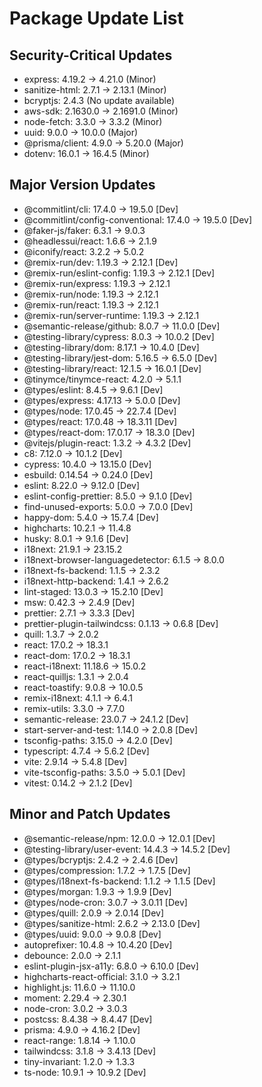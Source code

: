 # Package Update List

## Security-Critical Updates

- express: 4.19.2 -> 4.21.0 (Minor)
- sanitize-html: 2.7.1 -> 2.13.1 (Minor)
- bcryptjs: 2.4.3 (No update available)
- aws-sdk: 2.1630.0 -> 2.1691.0 (Minor)
- node-fetch: 3.3.0 -> 3.3.2 (Minor)
- uuid: 9.0.0 -> 10.0.0 (Major)
- @prisma/client: 4.9.0 -> 5.20.0 (Major)
- dotenv: 16.0.1 -> 16.4.5 (Minor)

## Major Version Updates

- @commitlint/cli: 17.4.0 -> 19.5.0 [Dev]
- @commitlint/config-conventional: 17.4.0 -> 19.5.0 [Dev]
- @faker-js/faker: 6.3.1 -> 9.0.3
- @headlessui/react: 1.6.6 -> 2.1.9
- @iconify/react: 3.2.2 -> 5.0.2
- @remix-run/dev: 1.19.3 -> 2.12.1 [Dev]
- @remix-run/eslint-config: 1.19.3 -> 2.12.1 [Dev]
- @remix-run/express: 1.19.3 -> 2.12.1
- @remix-run/node: 1.19.3 -> 2.12.1
- @remix-run/react: 1.19.3 -> 2.12.1
- @remix-run/server-runtime: 1.19.3 -> 2.12.1
- @semantic-release/github: 8.0.7 -> 11.0.0 [Dev]
- @testing-library/cypress: 8.0.3 -> 10.0.2 [Dev]
- @testing-library/dom: 8.17.1 -> 10.4.0 [Dev]
- @testing-library/jest-dom: 5.16.5 -> 6.5.0 [Dev]
- @testing-library/react: 12.1.5 -> 16.0.1 [Dev]
- @tinymce/tinymce-react: 4.2.0 -> 5.1.1
- @types/eslint: 8.4.5 -> 9.6.1 [Dev]
- @types/express: 4.17.13 -> 5.0.0 [Dev]
- @types/node: 17.0.45 -> 22.7.4 [Dev]
- @types/react: 17.0.48 -> 18.3.11 [Dev]
- @types/react-dom: 17.0.17 -> 18.3.0 [Dev]
- @vitejs/plugin-react: 1.3.2 -> 4.3.2 [Dev]
- c8: 7.12.0 -> 10.1.2 [Dev]
- cypress: 10.4.0 -> 13.15.0 [Dev]
- esbuild: 0.14.54 -> 0.24.0 [Dev]
- eslint: 8.22.0 -> 9.12.0 [Dev]
- eslint-config-prettier: 8.5.0 -> 9.1.0 [Dev]
- find-unused-exports: 5.0.0 -> 7.0.0 [Dev]
- happy-dom: 5.4.0 -> 15.7.4 [Dev]
- highcharts: 10.2.1 -> 11.4.8
- husky: 8.0.1 -> 9.1.6 [Dev]
- i18next: 21.9.1 -> 23.15.2
- i18next-browser-languagedetector: 6.1.5 -> 8.0.0
- i18next-fs-backend: 1.1.5 -> 2.3.2
- i18next-http-backend: 1.4.1 -> 2.6.2
- lint-staged: 13.0.3 -> 15.2.10 [Dev]
- msw: 0.42.3 -> 2.4.9 [Dev]
- prettier: 2.7.1 -> 3.3.3 [Dev]
- prettier-plugin-tailwindcss: 0.1.13 -> 0.6.8 [Dev]
- quill: 1.3.7 -> 2.0.2
- react: 17.0.2 -> 18.3.1
- react-dom: 17.0.2 -> 18.3.1
- react-i18next: 11.18.6 -> 15.0.2
- react-quilljs: 1.3.1 -> 2.0.4
- react-toastify: 9.0.8 -> 10.0.5
- remix-i18next: 4.1.1 -> 6.4.1
- remix-utils: 3.3.0 -> 7.7.0
- semantic-release: 23.0.7 -> 24.1.2 [Dev]
- start-server-and-test: 1.14.0 -> 2.0.8 [Dev]
- tsconfig-paths: 3.15.0 -> 4.2.0 [Dev]
- typescript: 4.7.4 -> 5.6.2 [Dev]
- vite: 2.9.14 -> 5.4.8 [Dev]
- vite-tsconfig-paths: 3.5.0 -> 5.0.1 [Dev]
- vitest: 0.14.2 -> 2.1.2 [Dev]

## Minor and Patch Updates

- @semantic-release/npm: 12.0.0 -> 12.0.1 [Dev]
- @testing-library/user-event: 14.4.3 -> 14.5.2 [Dev]
- @types/bcryptjs: 2.4.2 -> 2.4.6 [Dev]
- @types/compression: 1.7.2 -> 1.7.5 [Dev]
- @types/i18next-fs-backend: 1.1.2 -> 1.1.5 [Dev]
- @types/morgan: 1.9.3 -> 1.9.9 [Dev]
- @types/node-cron: 3.0.7 -> 3.0.11 [Dev]
- @types/quill: 2.0.9 -> 2.0.14 [Dev]
- @types/sanitize-html: 2.6.2 -> 2.13.0 [Dev]
- @types/uuid: 9.0.0 -> 9.0.8 [Dev]
- autoprefixer: 10.4.8 -> 10.4.20 [Dev]
- debounce: 2.0.0 -> 2.1.1
- eslint-plugin-jsx-a11y: 6.8.0 -> 6.10.0 [Dev]
- highcharts-react-official: 3.1.0 -> 3.2.1
- highlight.js: 11.6.0 -> 11.10.0
- moment: 2.29.4 -> 2.30.1
- node-cron: 3.0.2 -> 3.0.3
- postcss: 8.4.38 -> 8.4.47 [Dev]
- prisma: 4.9.0 -> 4.16.2 [Dev]
- react-range: 1.8.14 -> 1.10.0
- tailwindcss: 3.1.8 -> 3.4.13 [Dev]
- tiny-invariant: 1.2.0 -> 1.3.3
- ts-node: 10.9.1 -> 10.9.2 [Dev]
